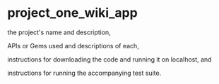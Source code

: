 # project_one_wiki_app

the project's name and description,

APIs or Gems used and descriptions of each,

instructions for downloading the code and running it on localhost, and

instructions for running the accompanying test suite.
